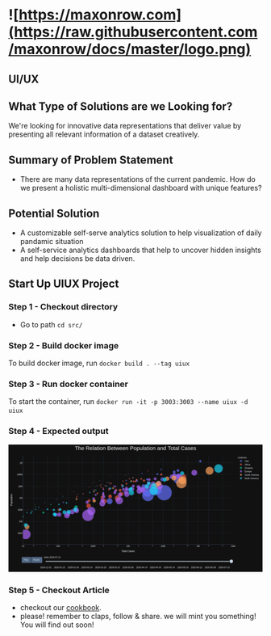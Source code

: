 # ![https://maxonrow.com](https://raw.githubusercontent.com/maxonrow/docs/master/logo.png)

## UI/UX

## What Type of Solutions are we Looking for?

We're looking for innovative data representations that deliver value by presenting all relevant information of a dataset creatively. 

## Summary of Problem Statement

- There are many data representations of the current pandemic. How do we present a holistic multi-dimensional dashboard with unique features?

## Potential Solution

- A customizable self-serve analytics solution to help visualization of daily pandamic situation
- A self-service analytics dashboards that help to uncover hidden insights and help decisions be data driven.

## Start Up UIUX Project

### Step 1 - Checkout directory

- Go to path `cd src/`

### Step 2 - Build docker image

To build docker image, run `docker build . --tag uiux`

### Step 3 - Run docker container

To start the container, run `docker run -it -p 3003:3003 --name uiux -d uiux`

### Step 4 - Expected output

![Alt text](src/plot.png?raw=true "Sample UIUX Output")

### Step 5 - Checkout Article
- checkout our [cookbook](https://medium.com/maxonrow/maxathon-challenge-5-ui-ux-a0837a2ffb11).
- please! remember to claps, follow & share. we will mint you something! You will find out soon!
